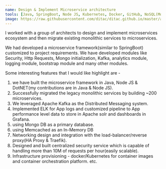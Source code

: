 ```yaml
---
name: Design & Implement Microservice architecture
tools: [Java, SpringBoot, Node JS, Kubernetes, Docker, GitHub, NoSQL(Mongo DB), SQL (Postgres, MySQL), In-Memory(Redis, Memcached), Apache Kafka, Apache Solr, Tomcat/Jetty ]
image: https://raw.githubusercontent.com/ditac/ditac.github.io/master/assets/ms_arch.png
---
```


I worked with a group of architects to design and implement microservices ecosystem and then migrate existing monolithic services to microservices.

We had developed a microservice framework(similar to SpringBoot) customized to project requirements. We have developed modules like Security, 
Http Requests, Mongo initialization, Kafka, analytics module, logging module, bootstrap module and many other modules.  

Some interesting features that I would like highlight are -
1.  we have built the microservice framework in Java, Node JS & DotNET(my contributions are in Java & Node JS). 
2.  Successfully migrated the legacy monolithic services by building ~200 microservices.
3.  We leveraged Apache Kafka as the Distributed Messaging system. 
4.  Implemented ELK for App logs and customized pipeline to App performance level data to store in Apache solr and dashboards in Grafana. 
5.  using Mongo DB as a primary database. 
6.   using Memcached as an In-Memory DB
7.  Networking design and integration with the load-balancer/reverse proxy(HA Proxy & Traefik).
8.  Designed and built centralized security service which is capable of handling more than 10M of requests per hour(easily scalable).
4.  Infrastructure provisioning - docker/Kubernetes for container images and container orchestration platform.
    etc.

